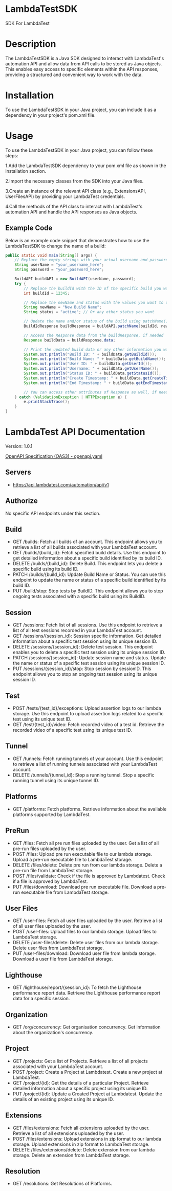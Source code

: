 # LambdaTestSDK
SDK For LambdaTest

# Description 
The LambdaTestSDK is a Java SDK designed to interact with LambdaTest's automation API and allow data from API calls to be stored as Java objects. This enables easy access to specific elements within the API responses, providing a structured and convenient way to work with the data.

# Installation
To use the LambdaTestSDK in your Java project, you can include it as a dependency in your project's pom.xml file.

# Usage
To use the LambdaTestSDK in your Java project, you can follow these steps:

1.Add the LambdaTestSDK dependency to your pom.xml file as shown in the installation section.

2.Import the necessary classes from the SDK into your Java files.

3.Create an instance of the relevant API class (e.g., ExtensionsAPI, UserFilesAPI) by providing your LambdaTest credentials.

4.Call the methods of the API class to interact with LambdaTest's automation API and handle the API responses as Java objects.

## Example Code

Below is an example code snippet that demonstrates how to use the LambdaTestSDK to change the name of a build:

```java
public static void main(String[] args) {
    // Replace the empty strings with your actual username and password
    String userName = "your_username_here";
    String password = "your_password_here";

    BuildAPI buildAPI = new BuildAPI(userName, password);
    try {
        // Replace the buildId with the ID of the specific build you want to update
        int buildId = 12345;

        // Replace the newName and status with the values you want to update
        String newName = "New Build Name";
        String status = "active"; // Or any other status you want

        // Update the name and/or status of the build using patchName() method
        BuildIdResponse buildResponse = buildAPI.patchName(buildId, newName, status);

        // Access the Response data from the buildResponse, if needed
        Response buildData = buildResponse.data;

        // Print the updated build data or any other information you want
        System.out.println("Build ID: " + buildData.getBuildId());
        System.out.println("Build Name: " + buildData.getBuildName());
        System.out.println("User ID: " + buildData.getUserId());
        System.out.println("Username: " + buildData.getUserName());
        System.out.println("Status ID: " + buildData.getStatusId());
        System.out.println("Create Timestamp: " + buildData.getCreateTimestamp());
        System.out.println("End Timestamp: " + buildData.getEndTimestamp());

        // You can access other attributes of Response as well, if needed
    } catch (ValidationException | HTTPException e) {
        e.printStackTrace();
    }
}
```

# LambdaTest API Documentation

Version: 1.0.1

[OpenAPI Specification (OAS3) - openapi.yaml](https://api.lambdatest.com/automation/api/v1)

## Servers

- https://api.lambdatest.com/automation/api/v1

## Authorize

No specific API endpoints under this section.

## Build

- GET /builds: Fetch all builds of an account. This endpoint allows you to retrieve a list of all builds associated with your LambdaTest account.
- GET /builds/{build_id}: Fetch specified build details. Use this endpoint to get detailed information about a specific build identified by its build ID.
- DELETE /builds/{build_id}: Delete Build. This endpoint lets you delete a specific build using its build ID.
- PATCH /builds/{build_id}: Update Build Name or Status. You can use this endpoint to update the name or status of a specific build identified by its build ID.
- PUT /build/stop: Stop tests by BuildID. This endpoint allows you to stop ongoing tests associated with a specific build using its BuildID.

## Session

- GET /sessions: Fetch list of all sessions. Use this endpoint to retrieve a list of all test sessions recorded in your LambdaTest account.
- GET /sessions/{session_id}: Session specific information. Get detailed information about a specific test session using its unique session ID.
- DELETE /sessions/{session_id}: Delete test session. This endpoint enables you to delete a specific test session using its unique session ID.
- PATCH /sessions/{session_id}: Update session name and status. Update the name or status of a specific test session using its unique session ID.
- PUT /sessions/{session_id}/stop: Stop session by sessionID. This endpoint allows you to stop an ongoing test session using its unique session ID.

## Test

- POST /tests/{test_id}/exceptions: Upload assertion logs to our lambda storage. Use this endpoint to upload assertion logs related to a specific test using its unique test ID.
- GET /test/{test_id}/video: Fetch recorded video of a test id. Retrieve the recorded video of a specific test using its unique test ID.

## Tunnel

- GET /tunnels: Fetch running tunnels of your account. Use this endpoint to retrieve a list of running tunnels associated with your LambdaTest account.
- DELETE /tunnels/{tunnel_id}: Stop a running tunnel. Stop a specific running tunnel using its unique tunnel ID.

## Platforms

- GET /platforms: Fetch platforms. Retrieve information about the available platforms supported by LambdaTest.

## PreRun

- GET /files: Fetch all pre run files uploaded by the user. Get a list of all pre-run files uploaded by the user.
- POST /files: Upload pre run executable file to our lambda storage. Upload a pre-run executable file to LambdaTest storage.
- DELETE /files/delete: Delete pre run from our lambda storage. Delete a pre-run file from LambdaTest storage.
- POST /files/validate: Check if the file is approved by Lambdatest. Check if a file is approved by LambdaTest.
- PUT /files/download: Download pre run executable file. Download a pre-run executable file from LambdaTest storage.

## User Files

- GET /user-files: Fetch all user files uploaded by the user. Retrieve a list of all user files uploaded by the user.
- POST /user-files: Upload files to our lambda storage. Upload files to LambdaTest storage.
- DELETE /user-files/delete: Delete user files from our lambda storage. Delete user files from LambdaTest storage.
- PUT /user-files/download: Download user file from lambda storage. Download a user file from LambdaTest storage.

## Lighthouse

- GET /lighthouse/report/{session_id}: To fetch the Lighthouse performance report data. Retrieve the Lighthouse performance report data for a specific session.

## Organization

- GET /org/concurrency: Get organisation concurrency. Get information about the organization's concurrency.

## Project

- GET /projects: Get a list of Projects. Retrieve a list of all projects associated with your LambdaTest account.
- POST /project: Create a Project at Lambdatest. Create a new project at LambdaTest.
- GET /project/{id}: Get the details of a particular Project. Retrieve detailed information about a specific project using its unique ID.
- PUT /project/{id}: Update a Created Project at Lambdatest. Update the details of an existing project using its unique ID.

## Extensions

- GET /files/extensions: Fetch all extensions uploaded by the user. Retrieve a list of all extensions uploaded by the user.
- POST /files/extensions: Upload extensions in zip format to our lambda storage. Upload extensions in zip format to LambdaTest storage.
- DELETE /files/extensions/delete: Delete extension from our lambda storage. Delete an extension from LambdaTest storage.

## Resolution

- GET /resolutions: Get Resolutions of Platforms.



